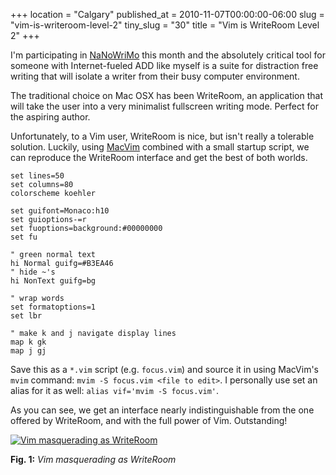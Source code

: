 +++
location = "Calgary"
published_at = 2010-11-07T00:00:00-06:00
slug = "vim-is-writeroom-level-2"
tiny_slug = "30"
title = "Vim is WriteRoom Level 2"
+++

I'm participating in [NaNoWriMo](http://www.nanowrimo.org/) this month and the absolutely critical tool for someone with Internet-fueled ADD like myself is a suite for distraction free writing that will isolate a writer from their busy computer environment.

The traditional choice on Mac OSX has been WriteRoom, an application that will take the user into a very minimalist fullscreen writing mode. Perfect for the aspiring author.

Unfortunately, to a Vim user, WriteRoom is nice, but isn't really a tolerable solution. Luckily, using [MacVim](http://code.google.com/p/macvim/) combined with a small startup script, we can reproduce the WriteRoom interface and get the best of both worlds.

``` vim
set lines=50
set columns=80
colorscheme koehler

set guifont=Monaco:h10
set guioptions-=r
set fuoptions=background:#00000000
set fu

" green normal text
hi Normal guifg=#B3EA46
" hide ~'s
hi NonText guifg=bg

" wrap words
set formatoptions=1
set lbr

" make k and j navigate display lines
map k gk
map j gj
```

Save this as a `*.vim` script (e.g. `focus.vim`) and source it in using MacVim's `mvim` command: `mvim -S focus.vim <file to edit>`. I personally use set an alias for it as well: `alias vif='mvim -S focus.vim'`.

As you can see, we get an interface nearly indistinguishable from the one offered by WriteRoom, and with the full power of Vim. Outstanding!

<div class="figure">
    <a href="/assets/images/articles/vim-is-writeroom-level-2/vim-masquerading-as-writeroom.png" title="Link to full-size image"><img src="/assets/images/articles/vim-is-writeroom-level-2/vim-masquerading-as-writeroom-small.png" alt="Vim masquerading as WriteRoom" /></a>
    <p><strong>Fig. 1:</strong> <em>Vim masquerading as WriteRoom</em></p>
</div>

